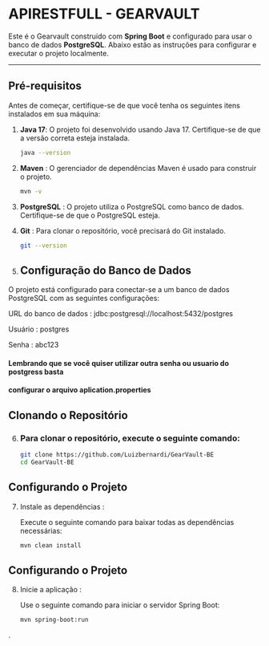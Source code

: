 # APIRESTFULL - GEARVAULT

Este é o Gearvault construído com **Spring Boot** e configurado para usar o banco de dados **PostgreSQL**. Abaixo estão as instruções para configurar e executar o projeto localmente.

---

## Pré-requisitos

Antes de começar, certifique-se de que você tenha os seguintes itens instalados em sua máquina:

1. **Java 17**: O projeto foi desenvolvido usando Java 17. Certifique-se de que a versão correta esteja instalada.
   ```bash
   java --version
   
2. **Maven** : O gerenciador de dependências Maven é usado para construir o projeto.
    ```bash
    mvn -v
   
3. **PostgreSQL** : O projeto utiliza o PostgreSQL como banco de dados. Certifique-se de que o PostgreSQL esteja.


4. **Git** : Para clonar o repositório, você precisará do Git instalado.
    ```bash
    git --version 

5. ## Configuração do Banco de Dados

O projeto está configurado para conectar-se a um banco de dados PostgreSQL com as seguintes configurações:

URL do banco de dados : jdbc:postgresql://localhost:5432/postgres

Usuário : postgres

Senha : abc123

#### Lembrando que se você quiser utilizar outra senha ou usuario do postgress basta
#### configurar o arquivo aplication.properties

## Clonando o Repositório

6. ### Para clonar o repositório, execute o seguinte comando:
    ```bash
    git clone https://github.com/Luizbernardi/GearVault-BE
    cd GearVault-BE

## Configurando o Projeto

7. Instale as dependências :

   Execute o seguinte comando para baixar todas as dependências necessárias:
    ```bash
    mvn clean install

## Configurando o Projeto

8. Inicie a aplicação :

   Use o seguinte comando para iniciar o servidor Spring Boot:
    ```bash
    mvn spring-boot:run                      
.




   


   



 
